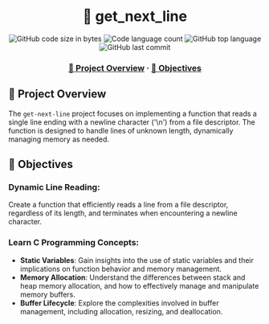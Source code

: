 <h1 align="center">
  📖 get_next_line
</h1>

<p align="center">
	<img alt="GitHub code size in bytes" src="https://img.shields.io/github/languages/code-size/benzThor/get_next_line?color=red" />
	<img alt="Code language count" src="https://img.shields.io/github/languages/count/benzThor/get_next_line?color=yellow" />
	<img alt="GitHub top language" src="https://img.shields.io/github/languages/top/benzThor/get_next_line?color=blue" />
	<img alt="GitHub last commit" src="https://img.shields.io/github/last-commit/benzThor/get_next_line?color=green" />
</p>

<h3 align="center">
	<a href="#-project-overview">📝 Project Overview</a>
	<span> · </span>
	<a href="#-objectives">🎯 Objectives</a>
</h3>

## 📝 Project Overview

The `get-next-line` project focuses on implementing a function that reads a single line ending with a newline character ('\n') from a file descriptor. The function is designed to handle lines of unknown length, dynamically managing memory as needed.

## 🎯 Objectives

### Dynamic Line Reading: 

Create a function that efficiently reads a line from a file descriptor, regardless of its length, and terminates when encountering a newline character.

### Learn C Programming Concepts:

   - **Static Variables**: Gain insights into the use of static variables and their implications on function behavior and memory management.
   - **Memory Allocation**: Understand the differences between stack and heap memory allocation, and how to effectively manage and manipulate memory buffers.
   - **Buffer Lifecycle**: Explore the complexities involved in buffer management, including allocation, resizing, and deallocation.
